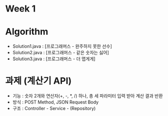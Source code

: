 # Week 1

# Algorithm
- Solution1.java : [프로그래머스 - 완주하지 못한 선수]
- Solution2.java : [프로그래머스 - 같은 숫자는 싫어]
- Solution3.java : [프로그래머스 - 더 맵게게]

# 과제 (계산기 API)
- 기능 : 숫자 2개와 연산자(+, -, *, /) 하나, 총 세 파라미터 입력 받아 계산 결과 반환
- 방식 : POST Method, JSON Request Body
- 구조 : Controller - Service - (Repository)